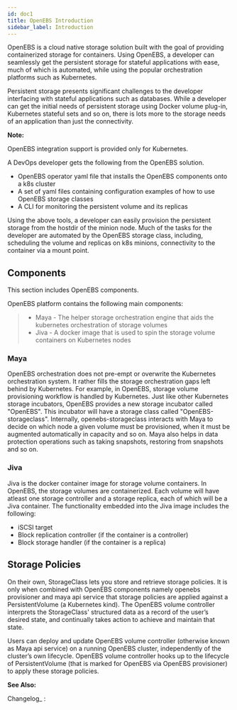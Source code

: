 ```yaml
---
id: doc1
title: OpenEBS Introduction
sidebar_label: Introduction
---
```


OpenEBS is a cloud native storage solution built with the goal of
providing containerized storage for containers. Using OpenEBS, a
developer can seamlessly get the persistent storage for stateful
applications with ease, much of which is automated, while using the
popular orchestration platforms such as Kubernetes.

Persistent storage presents significant challenges to the developer
interfacing with stateful applications such as databases. While a
developer can get the initial needs of persistent storage using Docker
volume plug-in, Kubernetes stateful sets and so on, there is lots more
to the storage needs of an application than just the connectivity.

**Note:**

OpenEBS integration support is provided only for Kubernetes.

A DevOps developer gets the following from the OpenEBS solution.

-   OpenEBS operator yaml file that installs the OpenEBS components onto
    a k8s cluster
-   A set of yaml files containing configuration examples of how to use
    OpenEBS storage classes
-   A CLI for monitoring the persistent volume and its replicas

Using the above tools, a developer can easily provision the persistent
storage from the hostdir of the minion node. Much of the tasks for the
developer are automated by the OpenEBS storage class, including,
scheduling the volume and replicas on k8s minions, connectivity to the
container via a mount point.

Components
----------

This section includes OpenEBS components.

OpenEBS platform contains the following main components:

> -   Maya - The helper storage orchestration engine that aids the
>     kubernetes orchestration of storage volumes
> -   Jiva - A docker image that is used to spin the storage volume
>     containers on Kubernetes nodes

### Maya

OpenEBS orchestration does not pre-empt or overwrite the Kubernetes
orchestration system. It rather fills the storage orchestration gaps
left behind by Kubernetes. For example, in OpenEBS, storage volume
provisioning workflow is handled by Kubernetes. Just like other
Kubernetes storage incubators, OpenEBS provides a new storage incubator
called "OpenEBS". This incubator will have a storage class called
"OpenEBS-storageclass". Internally, openebs-storageclass interacts with
Maya to decide on which node a given volume must be provisioned, when it
must be augmented automatically in capacity and so on. Maya also helps
in data protection operations such as taking snapshots, restoring from
snapshots and so on.

### Jiva

Jiva is the docker container image for storage volume containers. In
OpenEBS, the storage volumes are containerized. Each volume will have
atleast one storage controller and a storage replica, each of which will
be a Jiva container. The functionality embedded into the Jiva image
includes the following:

-   iSCSI target
-   Block replication controller (if the container is a controller)
-   Block storage handler (if the container is a replica)

Storage Policies
----------------

On their own, StorageClass lets you store and retrieve storage policies.
It is only when combined with OpenEBS components namely openebs
provisioner and maya api service that storage policies are applied
against a PersistentVolume (a Kubernetes kind). The OpenEBS volume
controller interprets the StorageClass' structured data as a record of
the user’s desired state, and continually takes action to achieve and
maintain that state.

Users can deploy and update OpenEBS volume controller (otherwise known
as Maya api service) on a running OpenEBS cluster, independently of the
cluster’s own lifecycle. OpenEBS volume controller hooks up to the
lifecycle of PersistentVolume (that is marked for OpenEBS via OpenEBS
provisioner) to apply these storage policies.

**See Also:**

Changelog\_
:   

